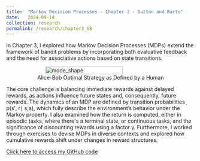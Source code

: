 ```yaml
---
title:  "Markov Decision Processes - Chapter 3 - Sutton and Barto"
date:   2024-09-14
collection: research
permalink: /research/chapter3_SB
---
```

In Chapter 3, I explored how Markov Decision Processes (MDPs) extend the framework of bandit problems by incorporating both evaluative feedback and the need for associative actions based on state transitions. 

<figure style="display: flex; flex-direction: column; align-items: center;">
  <img src="{{ "/assets/img/learning/MDP.png"  | absolute_url }}" alt="mode_shape" class="post-pic" style="width: 70%;"/>
  <figcaption style="text-align: center;">Alice-Bob Optimal Strategy as Defined by a Human</figcaption>
</figure>

The core challenge is balancing immediate rewards against delayed rewards, as actions influence future states and, consequently, future rewards. The dynamics of an MDP are defined by transition probabilities p(s′, r∣ s,a), which fully describe the environment’s behavior under the Markov property. I also examined how the return is computed, either in episodic tasks, where there's a terminal state, or continuous tasks, and the significance of discounting rewards using a factor γ. Furthermore, I worked through exercises to devise MDPs in diverse contexts and explored how cumulative rewards shift under changes in reward structures.

[Click here to access my GitHub code](https://github.com/YaroKazakov/RL-phd/blob/main/rl_book/chapter_notes/Chapter3_MDP_notes.pdf)
